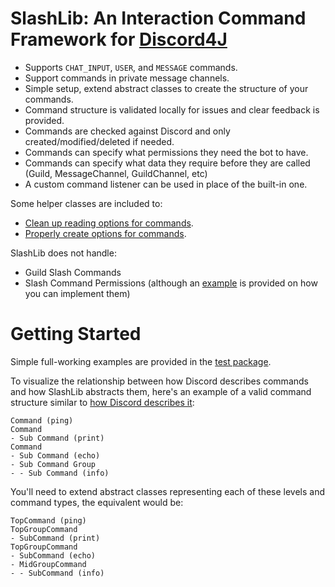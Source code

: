 # SlashLib: An Interaction Command Framework for [Discord4J](https://github.com/Discord4J/Discord4J)
- Supports `CHAT_INPUT`, `USER`, and `MESSAGE` commands.
- Support commands in private message channels.
- Simple setup, extend abstract classes to create the structure of your commands.
- Command structure is validated locally for issues and clear feedback is provided.
- Commands are checked against Discord and only created/modified/deleted if needed.
- Commands can specify what permissions they need the bot to have.
- Commands can specify what data they require before they are called (Guild, MessageChannel, GuildChannel, etc)
- A custom command listener can be used in place of the built-in one.
  
Some helper classes are included to:
- [Clean up reading options for commands](https://github.com/HunHage/SlashLib/blob/master/src/main/java/net/exploitables/slashlib/utility/OptionsList.java).
- [Properly create options for commands](https://github.com/HunHage/SlashLib/blob/master/src/main/java/net/exploitables/slashlib/utility/OptionBuilder.java).

SlashLib does not handle:
- Guild Slash Commands
- Slash Command Permissions (although an [example](https://github.com/HunHage/SlashLib/blob/master/src/test/java/net/exploitables/slashlib/examples/ExamplePermissionUsage.java) is provided on how you can implement them)

# Getting Started
Simple full-working examples are provided in the [test package](https://github.com/HunHage/SlashLib/tree/master/src/test/java/net/exploitables/slashlib).

To visualize the relationship between how Discord describes commands and how SlashLib abstracts them, here's an example of a valid command structure similar to [how Discord describes it](https://discord.com/developers/docs/interactions/application-commands#subcommands-and-subcommand-groups): 
```
Command (ping)
Command
- Sub Command (print)
Command
- Sub Command (echo)
- Sub Command Group
- - Sub Command (info)
```

You'll need to extend abstract classes representing each of these levels and command types, the equivalent would be:
```
TopCommand (ping)
TopGroupCommand
- SubCommand (print)
TopGroupCommand
- SubCommand (echo)
- MidGroupCommand
- - SubCommand (info)
```
